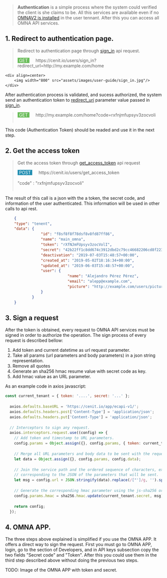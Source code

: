 
> <b>Authentication</b> is a simple process where the system could verified the client is she claims to be. All this services are available even if no [OMNAV2 is installed](user-setup) in the user tennant. After this you can access all OMNA API services.

## 1. Redirect to authentication page.

>Redirect to authentication page through [sign_in](//cenit-io.github.io/eCapi/api-spec/#operation/sign_in) api request.
><div style="background-color:#6BBD5B; color:white; border:0px solid brown;border-radius:0px; float:left; padding-right: 5px; padding-left: 5px; margin-right:20px;"> GET </div> https://cenit.io/users/sign_in?redirect_url=http://my.example.com/home
	<div align=center>
		<img width="800" src="assets/images/user-guide/sign_in.jpg"/>
	</div>

After authentication process is validated, and sucess authorized, the system send an authentication token to [redirect_uri](//cenit-io.github.io/eCapi/api-spec/#operation/sign_in) parameter value passed in [sign_in](//cenit-io.github.io/eCapi/api-spec/#operation/sign_in).
	
><div style="background-color:#6BBD5B; color:white; border:0px solid brown;border-radius:0px; float:left; padding-right: 5px; padding-left: 5px; margin-right:20px;"> GET </div> http://my.example.com/home?code=rxfnjmfupsyv3zocvoli </br></br>
	
This code (Authentication Token) should be readed and use it in the next step.
	
## 2. Get the access token
>Get the access token through [get_access_token](//cenit-io.github.io/eCapi/api-spec/#operation/get_access_token_async_) api request 
><div style="background-color:#248fB2; color:white; border:0px solid brown;border-radius:0px; float:left; padding-right: 5px; padding-left: 5px; margin-right:20px;"> POST </div> https://cenit.io/users/get_access_token</br></br> "code" : "rxfnjmfupsyv3zocvoli" </br></br>
   
The result of this call is a json with the a token, the secret code, and information of the user authenticated. This 
information will be used in other calls to api rest.
```json
	{
	"type": "tenent",
	"data": {
				"id": "f8sf8f8f78dsf8v8fd87ff86",
				"name": "main_omna",
				"token": "rXfNJmFUpsyv3zocVolI",
				"secret": "42b22ff1c8dd674c3912dbd2c79cc46682206cd8f2238c4faa8539a82e66bf38",
				"deactivation": "2019-07-03T15:48:57+00:00",
				"created_at": "2019-05-02T18:16:34+00:00",
				"updated_at": "2019-06-03T15:48:57+00:00",
				"user": {
							"name": "Alejandro Pérez Pérez",
							"email": "alepp@example.com",
							"picture": "http://example.com/users/pictures/alepp.png"
				}
			}
	}
```

## 3. Sign a request
After the token is obtained, every request to OMNA API services must be signed in order to authorize the operation. The sign process of every request is described bellow:
1. Add token and current datetime as url request parameter.
2. Take all params (url parameters and body parameters) in a json string representation.
3. Remove all quotes
4. Generate an sha256 hmac resume value with secret code as key.
5. Add hmac value as an URL parameter. 

As an example code in axios javascript:

```javascript
const current_tenant = { token: '....', secret: '...' };

  axios.defaults.baseURL = 'https://cenit.io/app/ecapi-v1/';
  axios.defaults.headers.post['Content-Type'] = 'application/json';
  axios.defaults.headers.put['Content-Type'] = 'application/json';

  // Interceptors to sign any request.
  axios.interceptors.request.use((config) => {
    // Add token and timestamp to URL parameters.
    config.params = Object.assign({}, config.params, { token: current_tenant.token, timestamp: Date.now() });

    // Merge all URL parameters and body data to be sent with the request.
    let data = Object.assign({}, config.params, config.data);

    // Join the service path and the ordered sequence of characters, excluding the quotes,
    // corresponding to the JSON of the parameters that will be sent.
    let msg = config.url + JSON.stringify(data).replace(/["']/g, '').split('').sort().join('');

    // Generate the corresponding hmac parameter using the js-sha256 or similar library.
    config.params.hmac = sha256.hmac.update(current_tenant.secret, msg).hex();

    return config;
  });
```

## 4. OMNA APP.
   The three steps above explained is simplified if you use the OMNA APP. It offers a direct way to sign the request. First you must go to OMNA APP, login, go to the section of Developers, and in API keys subsection copy the two fields "Secret code" and "Token". After this you could use them in the third step described above without doing the previous two steps.
   
   TODO: Image of the OMNA APP with token and secret.



